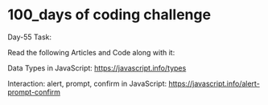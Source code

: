 # 100_days of coding challenge 

Day-55 Task:

Read the following Articles and Code along with it:

Data Types in JavaScript: https://javascript.info/types

Interaction: alert, prompt, confirm in JavaScript: https://javascript.info/alert-prompt-confirm
